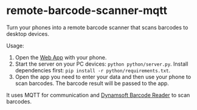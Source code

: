 # remote-barcode-scanner-mqtt

Turn your phones into a remote barcode scanner that scans barcodes to desktop devices.

Usage:

1. Open the [Web App](https://tony-xlh.github.io/remote-barcode-scanner-mqtt/web/) with your phone.
2. Start the server on your PC devices: `python python/server.py`. Install dependencies first: `pip install -r python/requirements.txt`.
3. Open the app you need to enter your data and then use your phone to scan barcodes. The barcode result will be passed to the app.

It uses MQTT for communication and [Dynamsoft Barcode Reader](https://www.dynamsoft.com/barcode-reader/overview/) to scan barcodes.